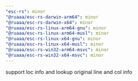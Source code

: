 ```yaml
---
"esc-rs": minor
"@ruaaa/esc-rs-darwin-arm64": minor
"@ruaaa/esc-rs-darwin-x64": minor
"@ruaaa/esc-rs-linux-arm64-gnu": minor
"@ruaaa/esc-rs-linux-arm64-musl": minor
"@ruaaa/esc-rs-linux-x64-gnu": minor
"@ruaaa/esc-rs-linux-x64-musl": minor
"@ruaaa/esc-rs-win32-arm64-msvc": minor
"@ruaaa/esc-rs-win32-x64-msvc": minor
---
```


support loc info and lookup original line and col info
